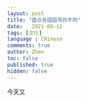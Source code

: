 ```yaml
---
layout: post
title: "盘点各国国骂的不同"
date:   2021-08-12
tags: [文化]
language : Chinese
comments: true
author: Zhen
toc: false
published: true
hidden: false
---
```

今天又
<!--stackedit_data:
eyJoaXN0b3J5IjpbMjEwMTUzOTU2MF19
-->